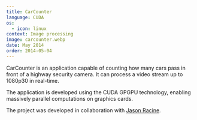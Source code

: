 ```yaml
---
title: CarCounter
language: CUDA
os:
  - icon: linux
context: Image processing
image: carcounter.webp
date: May 2014
order: 2014-05-04
---
```


CarCounter is an application capable of counting how many cars pass in front of a highway security camera. It can process a video stream up to 1080p30 in real-time.

The application is developed using the CUDA GPGPU technology, enabling massively parallel computations on graphics cards.

The project was developed in collaboration with [Jason Racine](http://www.jason-racine.com/).